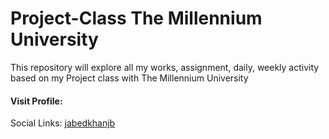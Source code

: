 # Project-Class The Millennium University
 This repository will explore all my works, assignment, daily, weekly activity based on my Project class with The Millennium University 
#### Visit Profile: 


Social Links: <a href="www.youtube.com/jabedkhanjb">jabedkhanjb</a>
